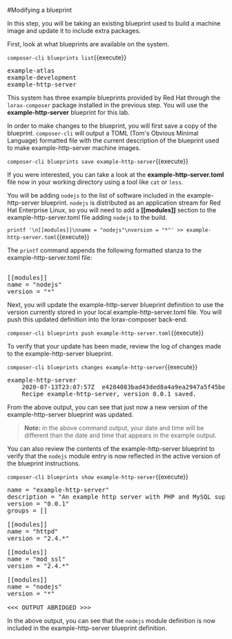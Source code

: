 #Modifying a blueprint

In this step, you will be taking an existing blueprint used to build a machine
image and update it to include extra packages.

First, look at what blueprints are available on the system.

`composer-cli blueprints list`{{execute}}

<pre class='file'>
example-atlas
example-development
example-http-server
</pre>

This system has three example blueprints provided by Red Hat through the 
`lorax-composer` package installed in the previous step.  You will use the
__example-http-server__ blueprint for this lab.

In order to make changes to the blueprint, you will first save a copy of the
blueprint.  `composer-cli` will output a TOML (Tom's Obvious Minimal Language)
formatted file with the current description of the blueprint used to make
example-http-server machine images.

`composer-cli blueprints save example-http-server`{{execute}}

If you were interested, you can take a look at the __example-http-server.toml__
file now in your working directory using a tool like `cat` or `less`.

You will be adding `nodejs` to the list of software included in the
example-http-server blueprint.  `nodejs` is distributed as an application
stream for Red Hat Enterprise Linux, so you will need to add a __[[modules]]__
section to the example-http-server.toml file adding `nodejs` to the build.

`printf '\n[[modules]]\nname = "nodejs"\nversion = "*"' >> example-http-server.toml`{{execute}}

The `printf` command appends the following formatted stanza to the 
example-http-server.toml file:

<pre class='file'>

[[modules]]
name = "nodejs"
version = "*"
</pre>

Next, you will update the example-http-server blueprint definition to use
the version currently stored in your local example-http-server.toml file.
You will push this updated definition into the lorax-composer back-end.

`composer-cli blueprints push example-http-server.toml`{{execute}}

To verify that your update has been made, review the log of changes made
to the example-http-server blueprint.

`composer-cli blueprints changes example-http-server`{{execute}}

<pre class='file'>
example-http-server
    2020-07-13T23:07:57Z  e4284083bad43ded8a4a9ea2947a5f45be72f8c4
    Recipe example-http-server, version 0.0.1 saved.
</pre>

From the above output, you can see that just now a new version of the 
example-http-server blueprint was updated.

>**Note:** in the above command output, your date and time will be different
than the date and time that appears in the example output.

You can also review the contents of the example-http-server blueprint to verify
that the `nodejs` module entry is now reflected in the active version of the
blueprint instructions.

`composer-cli blueprints show example-http-server`{{execute}}

<pre class='file'>
name = "example-http-server"
description = "An example http server with PHP and MySQL support."
version = "0.0.1"
groups = []

[[modules]]
name = "httpd"
version = "2.4.*"

[[modules]]
name = "mod_ssl"
version = "2.4.*"

[[modules]]
name = "nodejs"
version = "*"

<<< OUTPUT ABRIDGED >>>
</pre>

In the above output, you can see that the `nodejs` module definition is now
included in the example-http-server blueprint definition.
